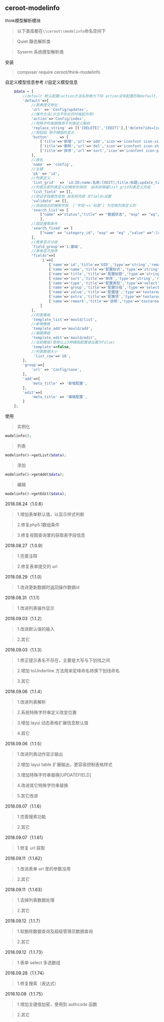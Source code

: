 ## ceroot-modelinfo
think模型解析模块  
> 以下类库都在`\\ceroot\\modelinfo`命名空间下

> Quiet   静态解析类

> Syserm  系统模型解析类

安装
> composer require ceroot/think-modelinfo

自定义模型信息参考
//自定义模型信息
```php
    $data = [
        //default 默认配置(action方法名称做为下标 action没有配置的取default, defaul定义了的在action会继承和可覆盖)
        'default'=>[
            //表单提交地址
            'url' => 'Config/updates',
            //操作方法(方法不存在的时候起作用)
            'action'=>'Config/index',
            //特殊字符串替换用于列表定义解析
            'replace_string' => [['[DELETE]','[EDIT]'],['delete?ids=[id]','edit?id=[id]']],
            //按钮组 用于模版的显示
            'button'     => [
                ['title'=>'新增','url'=>'add','icon'=>'iconfont icon-xinzeng','class'=>'list_add btn-success','ExtraHTML'=>''],
                ['title'=>'删除','url'=>'del','icon'=>'iconfont icon-shanchu','class'=>'btn-danger ajax-post confirm','ExtraHTML'=>'target-form="ids"'],
                ['title'=>'排序','url'=>'sort','icon'=>'iconfont icon-paixu','class'=>'btn-info list_sort','ExtraHTML'=>'']
            ],
            //表名
            'name' => 'config',
            //主键
            'pk' => 'id',
            //列表定义
            'list_grid'  => 'id:ID;name:名称:[EDIT];title:标题;update_time:最后更新;group|get_config_group:分组;type|get_config_type:类型;id:操作:[EDIT]|编辑,del?id=[id]|删除',
            //列表头即列表定义后解析的规则  由系统根据list_grid列表定义完成
            'list_field' => [],
            //验证字段属性信息 由系统完成 在fields设置
            'validate' => [],
            //自由组合的搜索字段  ['字段'=>'标题'] 为空取列表定义的
            'search_list'=> [
            	["name" =>"status","title" => "数据状态", "exp" => "eq","value" => "1" ,"type" => "select","extra" => "-1:假删除,0:禁用,1:启用,2:审核"]
                ], 
            //固定搜索条件
            'search_fixed' => [
            	["name" => "category_id", "exp" => "eq" ,"value" =>":[cate_id]"]
            ], 
            //表单显示分组
            'field_group'=>'1:基础',
            //表单显示排序
            "fields"=>[
                '1'=>[
                    ['name'=>'id','title'=>'UID','type'=>'string','remark'=>'','is_show'=>4],
                    ['name'=>'name','title'=>'配置标识','type'=>'string','remark'=>'用于C函数调用，只能使用英文且不能重复','is_show'=>1],
                    ['name'=>'title','title'=>'配置标题','type'=>'string','remark'=>'用于后台显示的配置标题','is_show'=>1],
                    ['name'=>'sort','title'=>'排序','type'=>'string','remark'=>'用于分组显示的顺序','is_show'=>1],
                    ['name'=>'type','title'=>'配置类型','type'=>'select','extra'=>':config_type_list()','value'=>'','remark'=>'系统会根据不同类型解析配置值','is_show'=>1],
                    ['name'=>'group','title'=>'配置分组','type'=>'select','extra'=>':config_group_list()','value'=>'','remark'=>'配置分组 用于批量设置 不分组则不会显示在系统设置中','is_show'=>1],
                    ['name'=>'value','title'=>'配置值','type'=>'textarea','remark'=>'配置值','is_show'=>1],
                    ['name'=>'extra','title'=>'配置项','type'=>'textarea','remark'=>'如果是枚举型 需要配置该项','is_show'=>1],
                    ['name'=>'remark','title'=>'说明','type'=>'textarea','remark'=>'配置详细说明','is_show'=>1],
                ]
            ],
            //列表模板
            'template_list'=>'mould/list',
            //新增模板
            'template_add'=>'mould/add',
            //编辑模板
            'template_edit'=>'mould/edit',
            //当前模版(使用以上3种模版配置请设置为false)
            'template'=>false,
            //列表数据大小
             'list_row'=>'10',
        ],
        'group'=>[
            'url' => 'Config/save',
        ],
        'add'=>[
            'meta_title' => '新增配置',
        ],
        'edit'=>[
            'meta_title' => '编辑配置',
        ]
    ];
```

使用
> 实例化
```php
modelinfo();
```

> 列表
```php
modelinfo()->getList($data);
```

> 添加
```php
modelinfo()->getAdd($data);
```

> 编辑
```php
modelinfo()->getEdit($data);
```

2018.08.24（1.0.8）
> 1.增加表单默认值，以显示样式判断

> 2.修复php5.1数组条件

> 3.修复视图查询里的获取表字段信息

2018.08.27（1.0.9）
> 1.完善注释

> 2.修复表单提交的 url

2018.08.29（1.1.0）
> 1.改进更新数据时返回操作数据id

2018.08.31（1.1.1）
> 1.改进列表操作显示

2018.09.03（1.1.2）
> 1.改进默认值的输入

> 2.其它

2018.09.03（1.1.3）
> 1.修正提示表名不存在，主要是大写与下划线之间

> 2.增加 toUnderline 方法用来驼峰命名转换下划线命名

> 3.其它

2018.09.06（1.1.4）
> 1.改进列表解析

> 2.系统特殊字符串定义改变位置

> 3.增加 layui 动态表格扩展信息默认值

> 4.其它

2018.09.06（1.1.5）
> 1.改进列表动作显示输出

> 2.增加 layui table 扩展输出，更容易控制表格样式

> 3.增加特殊字符串替换[UPDATEFIELD]

> 4.改进其它特殊字符串替换

> 5.其它改进

2018.09.07（1.1.6）
> 1.完善搜索功能

> 2.其它

2018.09.07（1.1.61）
> 1.修复 url 获取

2018.09.11（1.1.62）
> 1.改进表单 url 里的参数没用

> 2.其它 

2018.09.11（1.1.63）
> 1.去掉列表数据处理

> 2.其它 

2018.09.12（1.1.7）
> 1.软删除数据查询及超级管理员数据查询

> 2.其它

2018.09.12（1.1.73）
> 1.表单 select 多选数组

2018.09.28（1.1.74）
> 1.修复搜索（表达式）

2018.10.08（1.1.75）
> 1.增加主键值加密，使用到 authcode 函数

> 2.其它